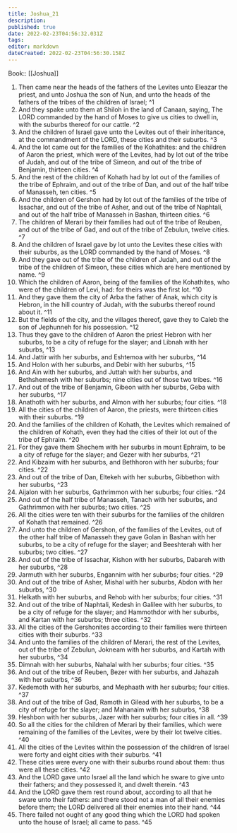 ```yaml
---
title: Joshua_21
description: 
published: true
date: 2022-02-23T04:56:32.031Z
tags: 
editor: markdown
dateCreated: 2022-02-23T04:56:30.158Z
---
```


 Book:: [[Joshua]]
 1. Then came near the heads of the fathers of the Levites unto Eleazar the priest, and unto Joshua the son of Nun, and unto the heads of the fathers of the tribes of the children of Israel; ^1
 2. And they spake unto them at Shiloh in the land of Canaan, saying, The LORD commanded by the hand of Moses to give us cities to dwell in, with the suburbs thereof for our cattle. ^2
 3. And the children of Israel gave unto the Levites out of their inheritance, at the commandment of the LORD, these cities and their suburbs. ^3
 4. And the lot came out for the families of the Kohathites: and the children of Aaron the priest, which were of the Levites, had by lot out of the tribe of Judah, and out of the tribe of Simeon, and out of the tribe of Benjamin, thirteen cities. ^4
 5. And the rest of the children of Kohath had by lot out of the families of the tribe of Ephraim, and out of the tribe of Dan, and out of the half tribe of Manasseh, ten cities. ^5
 6. And the children of Gershon had by lot out of the families of the tribe of Issachar, and out of the tribe of Asher, and out of the tribe of Naphtali, and out of the half tribe of Manasseh in Bashan, thirteen cities. ^6
 7. The children of Merari by their families had out of the tribe of Reuben, and out of the tribe of Gad, and out of the tribe of Zebulun, twelve cities. ^7
 8. And the children of Israel gave by lot unto the Levites these cities with their suburbs, as the LORD commanded by the hand of Moses. ^8
 9. And they gave out of the tribe of the children of Judah, and out of the tribe of the children of Simeon, these cities which are here mentioned by name. ^9
 10. Which the children of Aaron, being of the families of the Kohathites, who were of the children of Levi, had: for theirs was the first lot. ^10
 11. And they gave them the city of Arba the father of Anak, which city is Hebron, in the hill country of Judah, with the suburbs thereof round about it. ^11
 12. But the fields of the city, and the villages thereof, gave they to Caleb the son of Jephunneh for his possession. ^12
 13. Thus they gave to the children of Aaron the priest Hebron with her suburbs, to be a city of refuge for the slayer; and Libnah with her suburbs, ^13
 14. And Jattir with her suburbs, and Eshtemoa with her suburbs, ^14
 15. And Holon with her suburbs, and Debir with her suburbs, ^15
 16. And Ain with her suburbs, and Juttah with her suburbs, and Bethshemesh with her suburbs; nine cities out of those two tribes. ^16
 17. And out of the tribe of Benjamin, Gibeon with her suburbs, Geba with her suburbs, ^17
 18. Anathoth with her suburbs, and Almon with her suburbs; four cities. ^18
 19. All the cities of the children of Aaron, the priests, were thirteen cities with their suburbs. ^19
 20. And the families of the children of Kohath, the Levites which remained of the children of Kohath, even they had the cities of their lot out of the tribe of Ephraim. ^20
 21. For they gave them Shechem with her suburbs in mount Ephraim, to be a city of refuge for the slayer; and Gezer with her suburbs, ^21
 22. And Kibzaim with her suburbs, and Bethhoron with her suburbs; four cities. ^22
 23. And out of the tribe of Dan, Eltekeh with her suburbs, Gibbethon with her suburbs, ^23
 24. Aijalon with her suburbs, Gathrimmon with her suburbs; four cities. ^24
 25. And out of the half tribe of Manasseh, Tanach with her suburbs, and Gathrimmon with her suburbs; two cities. ^25
 26. All the cities were ten with their suburbs for the families of the children of Kohath that remained. ^26
 27. And unto the children of Gershon, of the families of the Levites, out of the other half tribe of Manasseh they gave Golan in Bashan with her suburbs, to be a city of refuge for the slayer; and Beeshterah with her suburbs; two cities. ^27
 28. And out of the tribe of Issachar, Kishon with her suburbs, Dabareh with her suburbs, ^28
 29. Jarmuth with her suburbs, Engannim with her suburbs; four cities. ^29
 30. And out of the tribe of Asher, Mishal with her suburbs, Abdon with her suburbs, ^30
 31. Helkath with her suburbs, and Rehob with her suburbs; four cities. ^31
 32. And out of the tribe of Naphtali, Kedesh in Galilee with her suburbs, to be a city of refuge for the slayer; and Hammothdor with her suburbs, and Kartan with her suburbs; three cities. ^32
 33. All the cities of the Gershonites according to their families were thirteen cities with their suburbs. ^33
 34. And unto the families of the children of Merari, the rest of the Levites, out of the tribe of Zebulun, Jokneam with her suburbs, and Kartah with her suburbs, ^34
 35. Dimnah with her suburbs, Nahalal with her suburbs; four cities. ^35
 36. And out of the tribe of Reuben, Bezer with her suburbs, and Jahazah with her suburbs, ^36
 37. Kedemoth with her suburbs, and Mephaath with her suburbs; four cities. ^37
 38. And out of the tribe of Gad, Ramoth in Gilead with her suburbs, to be a city of refuge for the slayer; and Mahanaim with her suburbs, ^38
 39. Heshbon with her suburbs, Jazer with her suburbs; four cities in all. ^39
 40. So all the cities for the children of Merari by their families, which were remaining of the families of the Levites, were by their lot twelve cities. ^40
 41. All the cities of the Levites within the possession of the children of Israel were forty and eight cities with their suburbs. ^41
 42. These cities were every one with their suburbs round about them: thus were all these cities. ^42
 43. And the LORD gave unto Israel all the land which he sware to give unto their fathers; and they possessed it, and dwelt therein. ^43
 44. And the LORD gave them rest round about, according to all that he sware unto their fathers: and there stood not a man of all their enemies before them; the LORD delivered all their enemies into their hand. ^44
 45. There failed not ought of any good thing which the LORD had spoken unto the house of Israel; all came to pass. ^45
